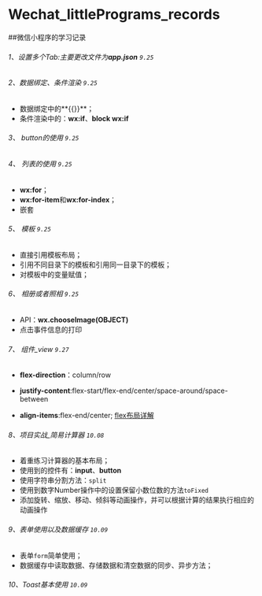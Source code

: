 # Wechat_littlePrograms_records

##微信小程序的学习记录

###### 1、设置多个Tab:主要更改文件为**app.json** `9.25`
###### 2、数据绑定、条件渲染 `9.25`
- 数据绑定中的**{{}}**；
- 条件渲染中的：**wx:if**、**block wx:if**

###### 3、 button的使用 `9.25`
###### 4、 列表的使用 `9.25`
- **wx:for**；
- **wx:for-item**和**wx:for-index**；
- 嵌套

###### 5、 模板 `9.25`

- 直接引用模板布局；
- 引用不同目录下的模板和引用同一目录下的模板；
- 对模板中的变量赋值；

###### 6、 相册或者照相 `9.25`

- API：**wx.chooseImage(OBJECT)**
- 点击事件信息的打印

###### 7、 组件_view `9.27`

- **flex-direction**：column/row

- **justify-content**:flex-start/flex-end/center/space-around/space-between

- **align-items**:flex-end/center;
[flex布局详解](http://www.ruanyifeng.com/blog/2015/07/flex-grammar.html?utm_source=tuicool)

###### 8、项目实战_简易计算器 `10.08`

- 着重练习计算器的基本布局；
- 使用到的控件有：**input**、**button**
- 使用字符串分割方法：`split`
- 使用到数字Number操作中的设置保留小数位数的方法`toFixed`
- 添加旋转、缩放、移动、倾斜等动画操作，并可以根据计算的结果执行相应的动画操作

###### 9、表单使用以及数据缓存 `10.09`

- 表单`form`简单使用；
- 数据缓存中读取数据、存储数据和清空数据的同步、异步方法；

###### 10、Toast基本使用 `10.09`
